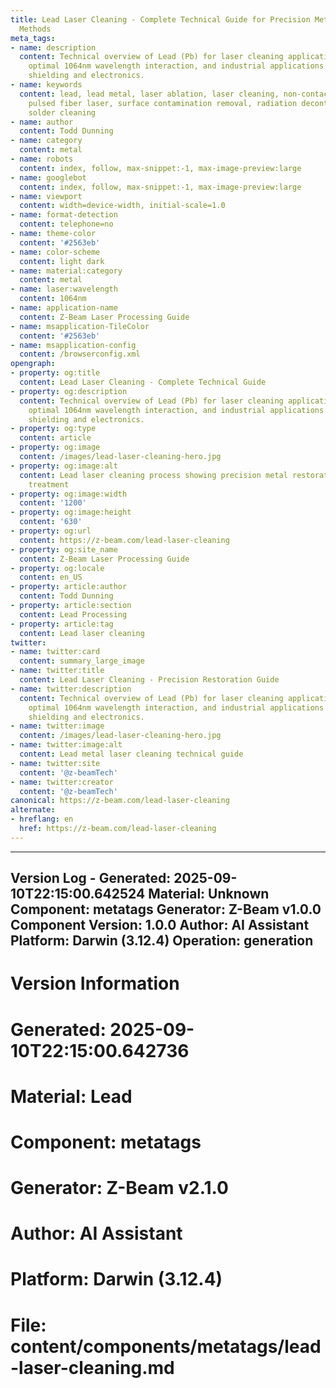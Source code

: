```yaml
---
title: Lead Laser Cleaning - Complete Technical Guide for Precision Metal Restoration
  Methods
meta_tags:
- name: description
  content: Technical overview of Lead (Pb) for laser cleaning applications, including
    optimal 1064nm wavelength interaction, and industrial applications in radiation
    shielding and electronics.
- name: keywords
  content: lead, lead metal, laser ablation, laser cleaning, non-contact cleaning,
    pulsed fiber laser, surface contamination removal, radiation decontamination,
    solder cleaning
- name: author
  content: Todd Dunning
- name: category
  content: metal
- name: robots
  content: index, follow, max-snippet:-1, max-image-preview:large
- name: googlebot
  content: index, follow, max-snippet:-1, max-image-preview:large
- name: viewport
  content: width=device-width, initial-scale=1.0
- name: format-detection
  content: telephone=no
- name: theme-color
  content: '#2563eb'
- name: color-scheme
  content: light dark
- name: material:category
  content: metal
- name: laser:wavelength
  content: 1064nm
- name: application-name
  content: Z-Beam Laser Processing Guide
- name: msapplication-TileColor
  content: '#2563eb'
- name: msapplication-config
  content: /browserconfig.xml
opengraph:
- property: og:title
  content: Lead Laser Cleaning - Complete Technical Guide
- property: og:description
  content: Technical overview of Lead (Pb) for laser cleaning applications, including
    optimal 1064nm wavelength interaction, and industrial applications in radiation
    shielding and electronics.
- property: og:type
  content: article
- property: og:image
  content: /images/lead-laser-cleaning-hero.jpg
- property: og:image:alt
  content: Lead laser cleaning process showing precision metal restoration and surface
    treatment
- property: og:image:width
  content: '1200'
- property: og:image:height
  content: '630'
- property: og:url
  content: https://z-beam.com/lead-laser-cleaning
- property: og:site_name
  content: Z-Beam Laser Processing Guide
- property: og:locale
  content: en_US
- property: article:author
  content: Todd Dunning
- property: article:section
  content: Lead Processing
- property: article:tag
  content: Lead laser cleaning
twitter:
- name: twitter:card
  content: summary_large_image
- name: twitter:title
  content: Lead Laser Cleaning - Precision Restoration Guide
- name: twitter:description
  content: Technical overview of Lead (Pb) for laser cleaning applications, including
    optimal 1064nm wavelength interaction, and industrial applications in radiation
    shielding and electronics.
- name: twitter:image
  content: /images/lead-laser-cleaning-hero.jpg
- name: twitter:image:alt
  content: Lead metal laser cleaning technical guide
- name: twitter:site
  content: '@z-beamTech'
- name: twitter:creator
  content: '@z-beamTech'
canonical: https://z-beam.com/lead-laser-cleaning
alternate:
- hreflang: en
  href: https://z-beam.com/lead-laser-cleaning
---
```


---
Version Log - Generated: 2025-09-10T22:15:00.642524
Material: Unknown
Component: metatags
Generator: Z-Beam v1.0.0
Component Version: 1.0.0
Author: AI Assistant
Platform: Darwin (3.12.4)
Operation: generation
---

# Version Information
# Generated: 2025-09-10T22:15:00.642736
# Material: Lead
# Component: metatags
# Generator: Z-Beam v2.1.0
# Author: AI Assistant
# Platform: Darwin (3.12.4)
# File: content/components/metatags/lead-laser-cleaning.md
